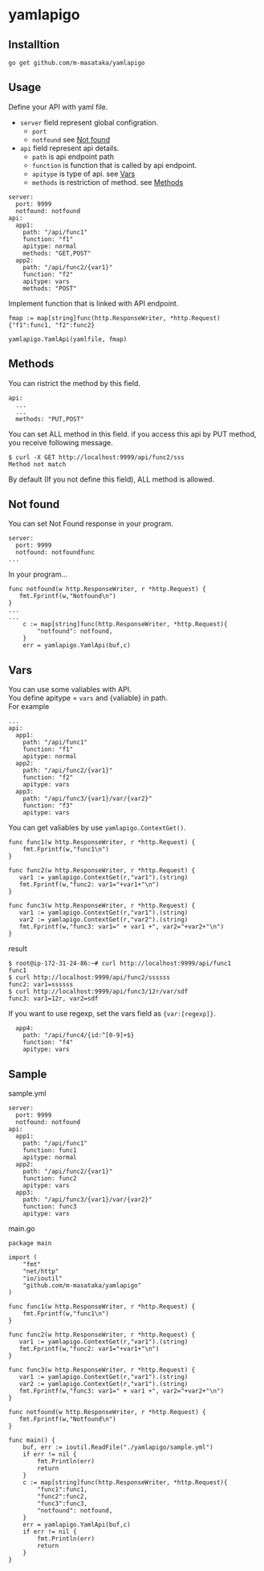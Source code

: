 # yamlapigo

## Installtion

```
go get github.com/m-masataka/yamlapigo
```

## Usage

Define your API with yaml file.  

- ``server`` field represent global configration.
  - ``port``
  - ``notfound`` see [Not found](#notfound)
- ``api`` field represent api details. 
  - ``path`` is api endpoint path
  - ``function`` is function that is called by api endpoint.
  - ``apitype`` is type of api. see [Vars](#vars)
  - ``methods`` is restriction of method. see [Methods](#methods)

```
server:
  port: 9999
  notfound: notfound
api:
  app1:
    path: "/api/func1"
    function: "f1"
    apitype: normal
    methods: "GET,POST"
  app2:
    path: "/api/func2/{var1}"
    function: "f2"
    apitype: vars
    methods: "POST"
```

Implement function that is linked with API endpoint.

```
fmap := map[string]func(http.ResponseWriter, *http.Request){"f1":func1, "f2":func2}

yamlapigo.YamlApi(yamlfile, fmap)
```

## <a name="methods"> Methods
You can ristrict the method by this field.  
```
api:
  ...
  ...
  methods: "PUT,POST"
```
You can set ALL method in this field.
if you access this api by PUT method, you receive following message.
```
$ curl -X GET http://localhost:9999/api/func2/sss
Method not match
```
By default (If you not define this field), ALL method is allowed.

## <a name="notfound"> Not found
You can set Not Found response in your program.
```
server:
  port: 9999
  notfound: notfoundfunc 
...
```
In your program...
```
func notfound(w http.ResponseWriter, r *http.Request) {
   fmt.Fprintf(w,"Notfound\n")
}
...
...
    c := map[string]func(http.ResponseWriter, *http.Request){
        "notfound": notfound,
    }
    err = yamlapigo.YamlApi(buf,c)
```

## <a name="vars"> Vars
You can use some valiables with API.  
You define apitype = ``vars`` and {valiable} in path.  
For example
```
...
api:
  app1:
    path: "/api/func1"
    function: "f1"
    apitype: normal
  app2:
    path: "/api/func2/{var1}"
    function: "f2"
    apitype: vars
  app3:
    path: "/api/func3/{var1}/var/{var2}"
    function: "f3"
    apitype: vars
```
You can get valiables by use ``yamlapigo.ContextGet()``.

```
func func1(w http.ResponseWriter, r *http.Request) {
    fmt.Fprintf(w,"func1\n")
}

func func2(w http.ResponseWriter, r *http.Request) {
   var1 := yamlapigo.ContextGet(r,"var1").(string)
   fmt.Fprintf(w,"func2: var1="+var1+"\n")
}

func func3(w http.ResponseWriter, r *http.Request) {
   var1 := yamlapigo.ContextGet(r,"var1").(string)
   var2 := yamlapigo.ContextGet(r,"var2").(string)
   fmt.Fprintf(w,"func3: var1=" + var1 +", var2="+var2+"\n")
}
```
result

```
$ root@ip-172-31-24-86:~# curl http://localhost:9999/api/func1
func1
$ curl http://localhost:9999/api/func2/ssssss
func2: var1=ssssss
$ curl http://localhost:9999/api/func3/12r/var/sdf
func3: var1=12r, var2=sdf
```

If you want to use regexp, set the vars field as ``{var:[regexp]}``.  
```
  app4:
    path: "/api/func4/{id:^[0-9]+$}
    function: "f4"
    apitype: vars
```

## Sample

sample.yml
```
server:
  port: 9999
  notfound: notfound
api:
  app1:
    path: "/api/func1"
    function: func1
    apitype: normal
  app2:
    path: "/api/func2/{var1}"
    function: func2
    apitype: vars
  app3:
    path: "/api/func3/{var1}/var/{var2}"
    function: func3
    apitype: vars
```

main.go
```
package main

import (
    "fmt"
    "net/http"
    "io/ioutil"
    "github.com/m-masataka/yamlapigo"
)

func func1(w http.ResponseWriter, r *http.Request) {
    fmt.Fprintf(w,"func1\n")
}

func func2(w http.ResponseWriter, r *http.Request) {
   var1 := yamlapigo.ContextGet(r,"var1").(string)
   fmt.Fprintf(w,"func2: var1="+var1+"\n")
}

func func3(w http.ResponseWriter, r *http.Request) {
   var1 := yamlapigo.ContextGet(r,"var1").(string)
   var2 := yamlapigo.ContextGet(r,"var1").(string)
   fmt.Fprintf(w,"func3: var1=" + var1 +", var2="+var2+"\n")
}

func notfound(w http.ResponseWriter, r *http.Request) {
   fmt.Fprintf(w,"Notfound\n")
}

func main() {
    buf, err := ioutil.ReadFile("./yamlapigo/sample.yml")
    if err != nil {
        fmt.Println(err)
        return
    }
    c := map[string]func(http.ResponseWriter, *http.Request){
        "func1":func1,
        "func2":func2,
        "func3":func3,
        "notfound": notfound,
    }
    err = yamlapigo.YamlApi(buf,c)
    if err != nil {
        fmt.Println(err)
        return
    }
}
```
